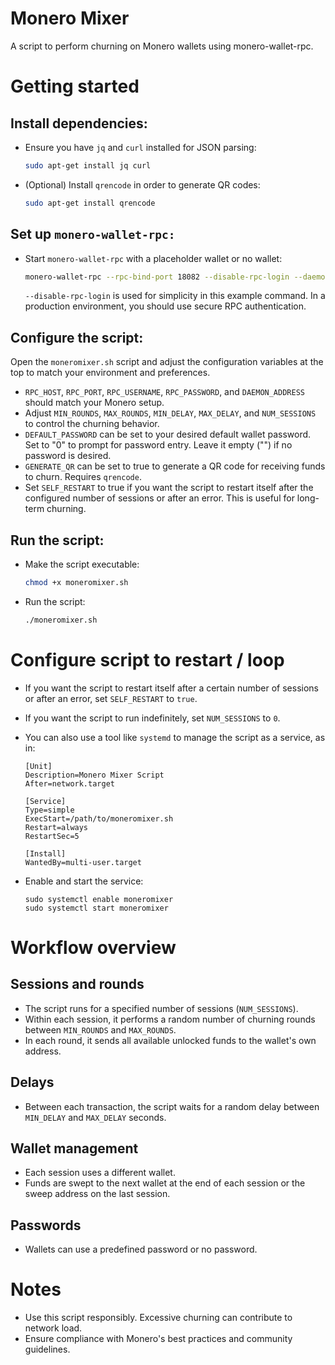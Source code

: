 # Monero Mixer
A script to perform churning on Monero wallets using monero-wallet-rpc.

# Getting started
## Install dependencies:
- Ensure you have `jq` and `curl` installed for JSON parsing:
  ```bash
  sudo apt-get install jq curl
  ```

- (Optional) Install `qrencode` in order to generate QR codes:
  ```bash
  sudo apt-get install qrencode
  ```

## Set up `monero-wallet-rpc:`
- Start `monero-wallet-rpc` with a placeholder wallet or no wallet:
  ```bash
  monero-wallet-rpc --rpc-bind-port 18082 --disable-rpc-login --daemon-address 127.0.0.1:18081
  ```
  `--disable-rpc-login` is used for simplicity in this example command.  In a 
    production environment, you should use secure RPC authentication.

## Configure the script:
Open the `moneromixer.sh` script and adjust the configuration variables at the 
top to match your environment and preferences.

- `RPC_HOST`, `RPC_PORT`, `RPC_USERNAME`, `RPC_PASSWORD`, and `DAEMON_ADDRESS` 
  should match your Monero setup.
- Adjust `MIN_ROUNDS`, `MAX_ROUNDS`, `MIN_DELAY`, `MAX_DELAY`, and 
  `NUM_SESSIONS` to control the churning behavior.
- `DEFAULT_PASSWORD` can be set to your desired default wallet password.  Set 
  to "0" to prompt for password entry.  Leave it empty ("") if no password is 
  desired.
- `GENERATE_QR` can be set to true to generate a QR code for receiving funds to
  churn.  Requires `qrencode`.
- Set `SELF_RESTART` to true if you want the script to restart itself after the
  configured number of sessions or after an error.  This is useful for long-
  term churning.

## Run the script:
- Make the script executable:
  ```bash
  chmod +x moneromixer.sh
  ```

- Run the script:
  ```bash
  ./moneromixer.sh
  ```

# Configure script to restart / loop
- If you want the script to restart itself after a certain number of sessions 
  or after an error, set `SELF_RESTART` to `true`.
- If you want the script to run indefinitely, set `NUM_SESSIONS` to `0`.
- You can also use a tool like `systemd` to manage the script as a service, as 
  in:
  ```
  [Unit]
  Description=Monero Mixer Script
  After=network.target
    
  [Service]
  Type=simple
  ExecStart=/path/to/moneromixer.sh
  Restart=always
  RestartSec=5
    
  [Install]
  WantedBy=multi-user.target
  ```

- Enable and start the service:
  ```
  sudo systemctl enable moneromixer
  sudo systemctl start moneromixer
  ```

# Workflow overview
## Sessions and rounds
- The script runs for a specified number of sessions (`NUM_SESSIONS`).
- Within each session, it performs a random number of churning rounds between 
  `MIN_ROUNDS` and `MAX_ROUNDS`.
- In each round, it sends all available unlocked funds to the wallet's own 
  address.

## Delays
- Between each transaction, the script waits for a random delay between 
  `MIN_DELAY` and `MAX_DELAY` seconds.

## Wallet management
- Each session uses a different wallet.
- Funds are swept to the next wallet at the end of each session or the sweep 
  address on the last session.

## Passwords
- Wallets can use a predefined password or no password.

# Notes
- Use this script responsibly.  Excessive churning can contribute to network 
  load.
- Ensure compliance with Monero's best practices and community guidelines.
